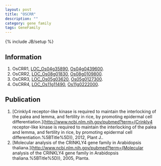 ```yaml
---
layout: post
title: "OSCRR"
description: ""
category: gene family
tags: GeneFamily
---
```

{% include JB/setup %}

## Information
1. OsCRR1, [LOC_Os04g35890](http://rice.plantbiology.msu.edu/cgi-bin/ORF_infopage.cgi?orf=LOC_Os04g35890), [Os04g0439600](http://rapdb.dna.affrc.go.jp/viewer/gbrowse_details/irgsp1?name=Os04g0439600).
2. OsCRR2, [LOC_Os08g01830](http://rice.plantbiology.msu.edu/cgi-bin/ORF_infopage.cgi?orf=LOC_Os08g01830), [Os08g0109800](http://rapdb.dna.affrc.go.jp/viewer/gbrowse_details/irgsp1?name=Os08g0109800).
3. OsCRR3, [LOC_Os05g03620](http://rice.plantbiology.msu.edu/cgi-bin/ORF_infopage.cgi?orf=LOC_Os05g03620), [Os05g0127300](http://rapdb.dna.affrc.go.jp/viewer/gbrowse_details/irgsp1?name=Os05g0127300).
4. OsCRR4, [LOC_Os11g11490](http://rice.plantbiology.msu.edu/cgi-bin/ORF_infopage.cgi?orf=LOC_Os11g11490), [Os11g0222000](http://rapdb.dna.affrc.go.jp/viewer/gbrowse_details/irgsp1?name=Os11g0222000).

## Publication
1. [Crinkly4 receptor-like kinase is required to maintain the interlocking of the palea and lemma, and fertility in rice, by promoting epidermal cell differentiation.](http://www.ncbi.nlm.nih.gov/pubmed?term=(Crinkly4 receptor-like kinase is required to maintain the interlocking of the palea and lemma, and fertility in rice, by promoting epidermal cell differentiation.%5BTitle%5D)), 2012, Plant J..
2. [Molecular analysis of the CRINKLY4 gene family in Arabidopsis thaliana.](http://www.ncbi.nlm.nih.gov/pubmed?term=(Molecular analysis of the CRINKLY4 gene family in Arabidopsis thaliana.%5BTitle%5D)), 2005, Planta.


